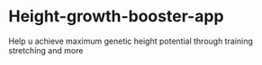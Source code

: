 # Height-growth-booster-app
Help u achieve maximum genetic height potential through training stretching and more
